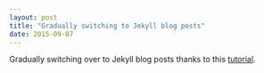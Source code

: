 ```yaml
---
layout: post
title: "Gradually switching to Jekyll blog posts"
date: 2015-09-07
---
```


Gradually switching over to Jekyll blog posts thanks to this [tutorial](http://jmcglone.com/guides/github-pages).
